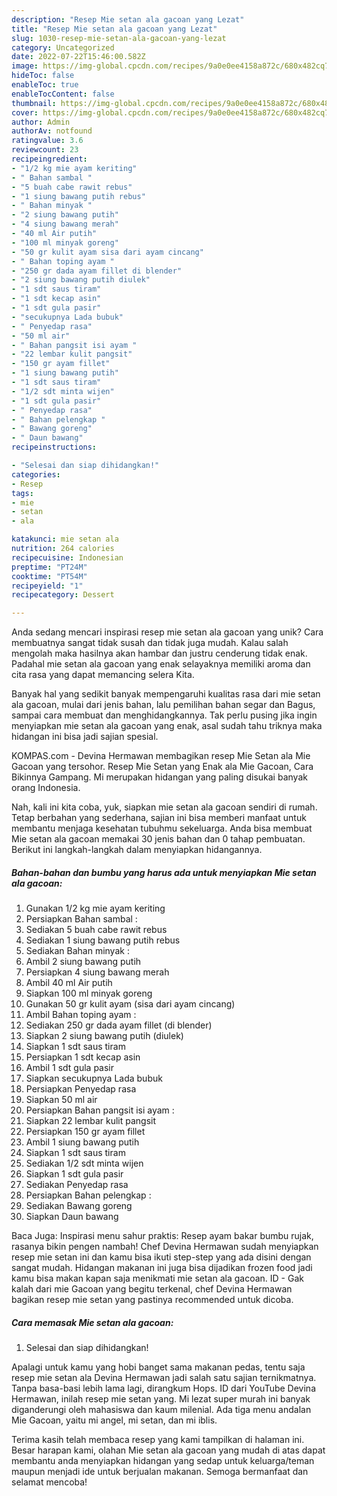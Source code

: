 ```yaml
---
description: "Resep Mie setan ala gacoan yang Lezat"
title: "Resep Mie setan ala gacoan yang Lezat"
slug: 1030-resep-mie-setan-ala-gacoan-yang-lezat
category: Uncategorized
date: 2022-07-22T15:46:00.582Z
image: https://img-global.cpcdn.com/recipes/9a0e0ee4158a872c/680x482cq70/mie-setan-ala-gacoan-foto-resep-utama.jpg
hideToc: false
enableToc: true
enableTocContent: false
thumbnail: https://img-global.cpcdn.com/recipes/9a0e0ee4158a872c/680x482cq70/mie-setan-ala-gacoan-foto-resep-utama.jpg
cover: https://img-global.cpcdn.com/recipes/9a0e0ee4158a872c/680x482cq70/mie-setan-ala-gacoan-foto-resep-utama.jpg
author: Admin
authorAv: notfound
ratingvalue: 3.6
reviewcount: 23
recipeingredient:
- "1/2 kg mie ayam keriting"
- " Bahan sambal "
- "5 buah cabe rawit rebus"
- "1 siung bawang putih rebus"
- " Bahan minyak "
- "2 siung bawang putih"
- "4 siung bawang merah"
- "40 ml Air putih"
- "100 ml minyak goreng"
- "50 gr kulit ayam sisa dari ayam cincang"
- " Bahan toping ayam "
- "250 gr dada ayam fillet di blender"
- "2 siung bawang putih diulek"
- "1 sdt saus tiram"
- "1 sdt kecap asin"
- "1 sdt gula pasir"
- "secukupnya Lada bubuk"
- " Penyedap rasa"
- "50 ml air"
- " Bahan pangsit isi ayam "
- "22 lembar kulit pangsit"
- "150 gr ayam fillet"
- "1 siung bawang putih"
- "1 sdt saus tiram"
- "1/2 sdt minta wijen"
- "1 sdt gula pasir"
- " Penyedap rasa"
- " Bahan pelengkap "
- " Bawang goreng"
- " Daun bawang"
recipeinstructions:

- "Selesai dan siap dihidangkan!"
categories:
- Resep
tags:
- mie
- setan
- ala

katakunci: mie setan ala 
nutrition: 264 calories
recipecuisine: Indonesian
preptime: "PT24M"
cooktime: "PT54M"
recipeyield: "1"
recipecategory: Dessert

---
```





Anda sedang mencari inspirasi resep mie setan ala gacoan yang unik? Cara membuatnya sangat tidak susah dan tidak juga mudah. Kalau salah mengolah maka hasilnya akan hambar dan justru cenderung tidak enak. Padahal mie setan ala gacoan yang enak selayaknya memiliki aroma dan cita rasa yang dapat memancing selera Kita.





Banyak hal yang sedikit banyak mempengaruhi kualitas rasa dari mie setan ala gacoan, mulai dari jenis bahan, lalu pemilihan bahan segar dan Bagus, sampai cara membuat dan menghidangkannya. Tak perlu pusing jika ingin menyiapkan mie setan ala gacoan yang enak,      asal sudah tahu triknya maka hidangan ini bisa jadi sajian spesial.














KOMPAS.com - Devina Hermawan membagikan resep Mie Setan ala Mie Gacoan yang tersohor. Resep Mie Setan yang Enak ala Mie Gacoan, Cara Bikinnya Gampang. Mi merupakan hidangan yang paling disukai banyak orang Indonesia.






Nah, kali ini kita coba, yuk, siapkan mie setan ala gacoan sendiri di rumah. Tetap berbahan yang sederhana, sajian ini bisa memberi manfaat untuk membantu menjaga kesehatan tubuhmu sekeluarga. Anda bisa membuat Mie setan ala gacoan memakai 30 jenis bahan dan 0 tahap pembuatan. Berikut ini langkah-langkah dalam menyiapkan hidangannya.

<!--inarticleads1-->

##### Bahan-bahan dan bumbu yang harus ada untuk menyiapkan Mie setan ala gacoan:

1. Gunakan 1/2 kg mie ayam keriting
1. Persiapkan  Bahan sambal :
1. Sediakan 5 buah cabe rawit rebus
1. Sediakan 1 siung bawang putih rebus
1. Sediakan  Bahan minyak :
1. Ambil 2 siung bawang putih
1. Persiapkan 4 siung bawang merah
1. Ambil 40 ml Air putih
1. Siapkan 100 ml minyak goreng
1. Gunakan 50 gr kulit ayam (sisa dari ayam cincang)
1. Ambil  Bahan toping ayam :
1. Sediakan 250 gr dada ayam fillet (di blender)
1. Siapkan 2 siung bawang putih (diulek)
1. Siapkan 1 sdt saus tiram
1. Persiapkan 1 sdt kecap asin
1. Ambil 1 sdt gula pasir
1. Siapkan secukupnya Lada bubuk
1. Persiapkan  Penyedap rasa
1. Siapkan 50 ml air
1. Persiapkan  Bahan pangsit isi ayam :
1. Siapkan 22 lembar kulit pangsit
1. Persiapkan 150 gr ayam fillet
1. Ambil 1 siung bawang putih
1. Siapkan 1 sdt saus tiram
1. Sediakan 1/2 sdt minta wijen
1. Siapkan 1 sdt gula pasir
1. Sediakan  Penyedap rasa
1. Persiapkan  Bahan pelengkap :
1. Sediakan  Bawang goreng
1. Siapkan  Daun bawang


Baca Juga: Inspirasi menu sahur praktis: Resep ayam bakar bumbu rujak, rasanya bikin pengen nambah! Chef Devina Hermawan sudah menyiapkan resep mie setan ini dan kamu bisa ikuti step-step yang ada disini dengan sangat mudah. Hidangan makanan ini juga bisa dijadikan frozen food jadi kamu bisa makan kapan saja menikmati mie setan ala gacoan. ID - Gak kalah dari mie Gacoan yang begitu terkenal, chef Devina Hermawan bagikan resep mie setan yang pastinya recommended untuk dicoba. 

<!--inarticleads2-->

##### Cara memasak Mie setan ala gacoan:


1. Selesai dan siap dihidangkan!

Apalagi untuk kamu yang hobi banget sama makanan pedas, tentu saja resep mie setan ala Devina Hermawan jadi salah satu sajian ternikmatnya. Tanpa basa-basi lebih lama lagi, dirangkum Hops. ID dari YouTube Devina Hermawan, inilah resep mie setan yang. Mi lezat super murah ini banyak diganderungi oleh mahasiswa dan kaum milenial. Ada tiga menu andalan Mie Gacoan, yaitu mi angel, mi setan, dan mi iblis. 

Terima kasih telah membaca resep yang kami tampilkan di halaman ini. Besar harapan kami, olahan Mie setan ala gacoan yang mudah di atas dapat membantu anda menyiapkan hidangan yang sedap untuk keluarga/teman maupun menjadi ide untuk berjualan makanan. Semoga bermanfaat dan selamat mencoba!
